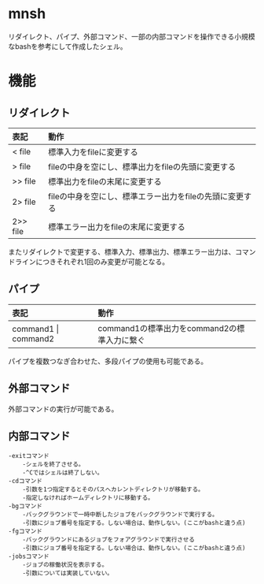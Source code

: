 # mnsh

リダイレクト、パイプ、外部コマンド、一部の内部コマンドを操作できる小規模なbashを参考にして作成したシェル。

# 機能

## リダイレクト
|表記       |動作                                                       |
|:----------|:----------------------------------------------------------|
|\< file    |標準入力をfileに変更する                                   |
|\> file    |fileの中身を空にし、標準出力をfileの先頭に変更する         |
|\>\> file  |標準出力をfileの末尾に変更する                             |
|2\> file   |fileの中身を空にし、標準エラー出力をfileの先頭に変更する   |
|2\>\> file |標準エラー出力をfileの末尾に変更する                       |
またリダイレクトで変更する、標準入力、標準出力、標準エラー出力は、コマンドラインにつきそれぞれ1回のみ変更が可能となる。

## パイプ
|表記|動作|
|:---|:---|
|command1 \| command2|command1の標準出力をcommand2の標準入力に繋ぐ|
パイプを複数つなぎ合わせた、多段パイプの使用も可能である。

## 外部コマンド
外部コマンドの実行が可能である。

## 内部コマンド
    -exitコマンド
        -シェルを終了させる。
        -^Cではシェルは終了しない。
    -cdコマンド
        -引数を1つ指定するとそのパスへカレントディレクトリが移動する。
        -指定しなければホームディレクトリに移動する。
    -bgコマンド
        -バックグラウンドで一時中断したジョブをバックグラウンドで実行する。
        -引数にジョブ番号を指定する。しない場合は、動作しない。(ここがbashと違う点)
    -fgコマンド
        -バックグラウンドにあるジョブをフォアグラウンドで実行させる
        -引数にジョブ番号を指定する。しない場合は、動作しない。(ここがbashと違う点)
    -jobsコマンド
        -ジョブの稼働状況を表示する。
        -引数については実装していない。